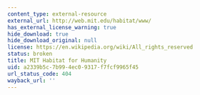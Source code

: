 ```yaml
---
content_type: external-resource
external_url: http://web.mit.edu/habitat/www/
has_external_license_warning: true
hide_download: true
hide_download_original: null
license: https://en.wikipedia.org/wiki/All_rights_reserved
status: broken
title: MIT Habitat for Humanity
uid: a2339b5c-7b99-4ec0-9317-f7fcf9965f45
url_status_code: 404
wayback_url: ''
---
```

